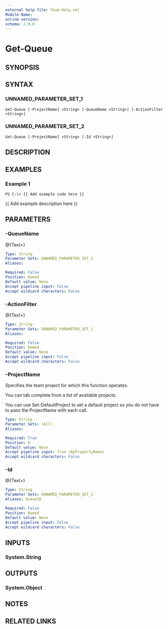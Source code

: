 ```yaml
---
external help file: Team-Help.xml
Module Name: 
online version: 
schema: 2.0.0
---
```


# Get-Queue

## SYNOPSIS

## SYNTAX

### UNNAMED_PARAMETER_SET_1
```
Get-Queue [-ProjectName] <String> [-QueueName <String>] [-ActionFilter <String>]
```

### UNNAMED_PARAMETER_SET_2
```
Get-Queue [-ProjectName] <String> [-Id <String>]
```

## DESCRIPTION

## EXAMPLES

### Example 1
```
PS C:\> {{ Add example code here }}
```

{{ Add example description here }}

## PARAMETERS

### -QueueName
@{Text=}

```yaml
Type: String
Parameter Sets: UNNAMED_PARAMETER_SET_1
Aliases: 

Required: False
Position: Named
Default value: None
Accept pipeline input: False
Accept wildcard characters: False
```

### -ActionFilter
@{Text=}

```yaml
Type: String
Parameter Sets: UNNAMED_PARAMETER_SET_1
Aliases: 

Required: False
Position: Named
Default value: None
Accept pipeline input: False
Accept wildcard characters: False
```

### -ProjectName
Specifies the team project for which this function operates.

You can tab complete from a list of available projects.

You can use Set-DefaultProject to set a default project so
you do not have to pass the ProjectName with each call.

```yaml
Type: String
Parameter Sets: (All)
Aliases: 

Required: True
Position: 0
Default value: None
Accept pipeline input: True (ByPropertyName)
Accept wildcard characters: False
```

### -Id
@{Text=}

```yaml
Type: String
Parameter Sets: UNNAMED_PARAMETER_SET_2
Aliases: QueueID

Required: False
Position: Named
Default value: None
Accept pipeline input: False
Accept wildcard characters: False
```

## INPUTS

### System.String

## OUTPUTS

### System.Object

## NOTES

## RELATED LINKS

